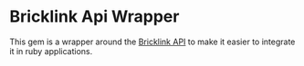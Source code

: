 # Bricklink Api Wrapper

This gem is a wrapper around the [Bricklink API](https://www.bricklink.com/v2/api/welcome.page)
to make it easier to integrate it in ruby applications.
